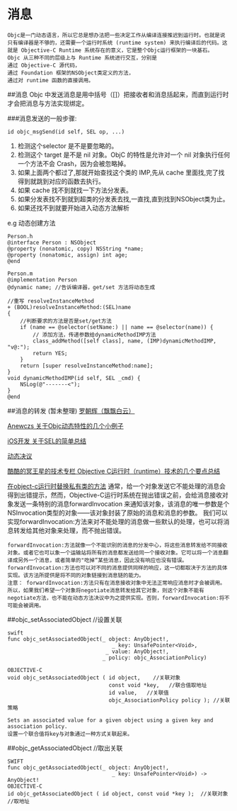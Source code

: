 # 消息

<!-- create time: 2014-11-11 13:24:04  -->

    Objc是一门动态语言，所以它总是想办法把一些决定工作从编译连接推迟到运行时。也就是说只有编译器是不够的，还需要一个运行时系统 (runtime system) 来执行编译后的代码。这就是 Objective-C Runtime 系统存在的意义，它是整个Objc运行框架的一块基石。
    Objc 从三种不同的层级上与 Runtime 系统进行交互，分别是
    通过 Objective-C 源代码，
    通过 Foundation 框架的NSObject类定义的方法，
    通过对 runtime 函数的直接调用。


##消息
    Objc 中发送消息是用中括号（[]）把接收者和消息括起来，而直到运行时才会把消息与方法实现绑定。

###消息发送的一般步骤:

    id objc_msgSend(id self, SEL op, ...)

1. 检测这个selector 是不是要忽略的。
2. 检测这个 target 是不是 nil 对象。ObjC 的特性是允许对一个 nil 对象执行任何一个方法不会 Crash，因为会被忽略掉。
3. 如果上面两个都过了,那就开始查找这个类的 IMP,先从 cache 里面找,完了找得到就跳到对应的函数去执行。
4. 如果 cache 找不到就找一下方法分发表。
5. 如果分发表找不到就到超类的分发表去找,一直找,直到找到NSObject类为止。
6. 如果还找不到就要开始进入动态方法解析


e.g 动态创建方法

    Person.h
    @interface Person : NSObject
    @property (nonatomic, copy) NSString *name;
    @property (nonatomic, assign) int age;
    @end
    
    Person.m
    @implementation Person
    @dynamic name; //告诉编译器，get/set 方法将动态生成
    
    //重写 resolveInstanceMethod
    + (BOOL)resolveInstanceMethod:(SEL)name
    {
        //判断要求的方法是否是set/get方法
        if (name == @selector(setName:) || name == @selector(name)) {
            // 添加方法，传递参数给dynamicMethodIMP方法
            class_addMethod([self class], name, (IMP)dynamicMethodIMP, "v@:");
            return YES;
        }
        return [super resolveInstanceMethod:name];
    }
    void dynamicMethodIMP(id self, SEL _cmd) {
        NSLog(@"-------<");
    }
    @end
    

    
    
##消息的转发 (暂未整理)
[罗朝辉（飘飘白云）](http://www.cppblog.com/kesalin/archive/2011/08/15/objc_message.html)

[Anewczs 关于Objc动态特性的几个小例子](http://www.swifthumb.com/article-56-1.html)   

[iOS开发 关于SEL的简单总结](http://mobile.51cto.com/hot-431728.htm)

[动态决议](http://www.tekuba.net/program/340/) 

[酷酷的冥王星的技术专栏 Objective C运行时（runtime）技术的几个要点总结](http://www.cnblogs.com/gugupluto/p/3159733.html#aaaaaaaaaaaaaaaaaaa)

[在object-c运行时替换私有类的方法](http://blog.csdn.net/cyforce/article/details/8491033)
    通常，给一个对象发送它不能处理的消息会得到出错提示，然而，Objective-C运行时系统在抛出错误之前，会给消息接收对象发送一条特别的消息forwardInvocation 来通知该对象，该消息的唯一参数是个NSInvocation类型的对象——该对象封装了原始的消息和消息的参数。
    我们可以实现forwardInvocation:方法来对不能处理的消息做一些默认的处理，也可以将消息转发给其他对象来处理，而不抛出错误。
    
    forwardInvocation:方法就像一个不能识别的消息的分发中心，将这些消息转发给不同接收对象。或者它也可以象一个运输站将所有的消息都发送给同一个接收对象。它可以将一个消息翻译成另外一个消息，或者简单的"吃掉“某些消息，因此没有响应也没有错误。forwardInvocation:方法也可以对不同的消息提供同样的响应，这一切都取决于方法的具体实现。该方法所提供是将不同的对象链接到消息链的能力。
    注意： forwardInvocation:方法只有在消息接收对象中无法正常响应消息时才会被调用。 所以，如果我们希望一个对象将negotiate消息转发给其它对象，则这个对象不能有negotiate方法，也不能在动态方法决议中为之提供实现。否则，forwardInvocation:将不可能会被调用。


##objc_setAssociatedObject //设置关联

    
    swift
    func objc_setAssociatedObject(_ object: AnyObject!,
                                     _ key: UnsafePointer<Void>,
                                   _ value: AnyObject!,
                                  _ policy: objc_AssociationPolicy)
   
    OBJECTIVE-C
    void objc_setAssociatedObject ( id object,    //关联对象
                                    const void *key,   //联合值取地址
                                    id value,   //关联值
                                    objc_AssociationPolicy policy ); //关联策略
    
    Sets an associated value for a given object using a given key and association policy.
    设置一个联合值将key与对象通过一种方式关联起来。
    
    

##objc_getAssociatedObject  //取出关联

    SWIFT
    func objc_getAssociatedObject(_ object: AnyObject!,
                                     _ key: UnsafePointer<Void>) -> AnyObject!
    OBJECTIVE-C
    id objc_getAssociatedObject ( id object, const void *key );  //关联对象 //取地址
